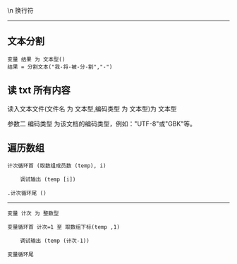 \n  换行符


----------


## 文本分割 ##

	变量 结果 为 文本型()
	结果 = 分割文本("我-将-被-分-割","-")

## 读 txt 所有内容 ##

读入文本文件(文件名 为 文本型,编码类型 为 文本型)为 文本型

参数二 编码类型 为该文档的编码类型，例如："UTF-8"或"GBK"等。


## 遍历数组 ##


    计次循环首 (取数组成员数 (temp), i)

	    调试输出 (temp [i])

    .计次循环尾 ()

----------

	变量 计次 为 整数型

    变量循环首 计次=1 至 取数组下标(temp ,1)
                
    	调试输出 (temp (计次-1))
                
    变量循环尾
